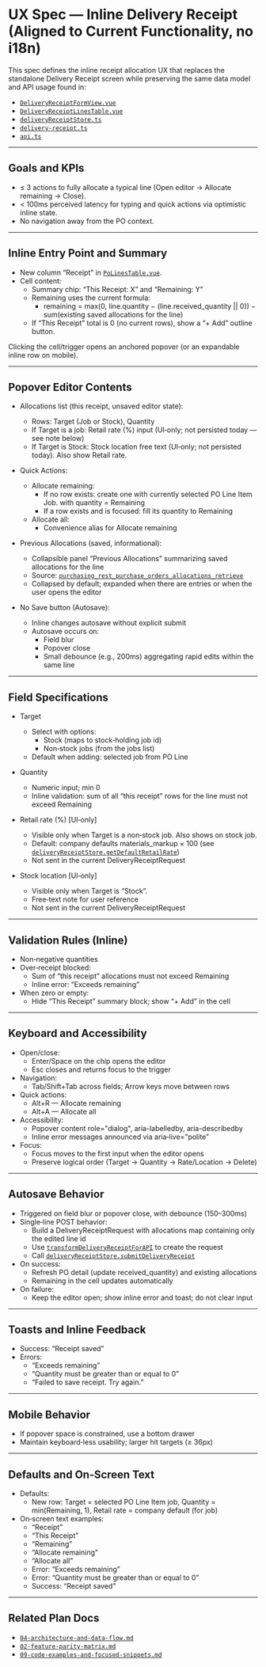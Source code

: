# UX Spec — Inline Delivery Receipt (Aligned to Current Functionality, no i18n)

This spec defines the inline receipt allocation UX that replaces the standalone Delivery Receipt screen while preserving the same data model and API usage found in:

- [`DeliveryReceiptFormView.vue`](src/views/purchasing/DeliveryReceiptFormView.vue:1)
- [`DeliveryReceiptLinesTable.vue`](src/components/purchasing/DeliveryReceiptLinesTable.vue:1)
- [`deliveryReceiptStore.ts`](src/stores/deliveryReceiptStore.ts:1)
- [`delivery-receipt.ts`](src/utils/delivery-receipt.ts:1)
- [`api.ts`](src/api/generated/api.ts:1555)

---

## Goals and KPIs

- ≤ 3 actions to fully allocate a typical line (Open editor → Allocate remaining → Close).
- < 100ms perceived latency for typing and quick actions via optimistic inline state.
- No navigation away from the PO context.

---

## Inline Entry Point and Summary

- New column “Receipt” in [`PoLinesTable.vue`](src/components/purchasing/PoLinesTable.vue:1).
- Cell content:
  - Summary chip: “This Receipt: X” and “Remaining: Y”
  - Remaining uses the current formula:
    - remaining = max(0, line.quantity − (line.received_quantity || 0)) − sum(existing saved allocations for the line)
  - If “This Receipt” total is 0 (no current rows), show a “+ Add” outline button.

Clicking the cell/trigger opens an anchored popover (or an expandable inline row on mobile).

---

## Popover Editor Contents

- Allocations list (this receipt, unsaved editor state):

  - Rows: Target (Job or Stock), Quantity
  - If Target is a job: Retail rate (%) input (UI‑only; not persisted today — see note below)
  - If Target is Stock: Stock location free text (UI‑only; not persisted today). Also show Retail rate.

- Quick Actions:

  - Allocate remaining:
    - If no row exists: create one with currently selected PO Line Item Job. with quantity = Remaining
    - If a row exists and is focused: fill its quantity to Remaining
  - Allocate all:
    - Convenience alias for Allocate remaining

- Previous Allocations (saved, informational):

  - Collapsible panel “Previous Allocations” summarizing saved allocations for the line
  - Source: [`purchasing_rest_purchase_orders_allocations_retrieve`](src/api/generated/api.ts:4618)
  - Collapsed by default; expanded when there are entries or when the user opens the editor

- No Save button (Autosave):
  - Inline changes autosave without explicit submit
  - Autosave occurs on:
    - Field blur
    - Popover close
    - Small debounce (e.g., 200ms) aggregating rapid edits within the same line

---

## Field Specifications

- Target

  - Select with options:
    - Stock (maps to stock‑holding job id)
    - Non‑stock jobs (from the jobs list)
  - Default when adding: selected job from PO Line

- Quantity

  - Numeric input; min 0
  - Inline validation: sum of all “this receipt” rows for the line must not exceed Remaining

- Retail rate (%) [UI‑only]

  - Visible only when Target is a non‑stock job. Also shows on stock job.
  - Default: company defaults materials_markup × 100 (see [`deliveryReceiptStore.getDefaultRetailRate`](src/stores/deliveryReceiptStore.ts:28))
  - Not sent in the current DeliveryReceiptRequest

- Stock location [UI‑only]
  - Visible only when Target is “Stock”.
  - Free‑text note for user reference
  - Not sent in the current DeliveryReceiptRequest

---

## Validation Rules (Inline)

- Non‑negative quantities
- Over‑receipt blocked:
  - Sum of “this receipt” allocations must not exceed Remaining
  - Inline error: “Exceeds remaining”
- When zero or empty:
  - Hide “This Receipt” summary block; show “+ Add” in the cell

---

## Keyboard and Accessibility

- Open/close:
  - Enter/Space on the chip opens the editor
  - Esc closes and returns focus to the trigger
- Navigation:
  - Tab/Shift+Tab across fields; Arrow keys move between rows
- Quick actions:
  - Alt+R — Allocate remaining
  - Alt+A — Allocate all
- Accessibility:
  - Popover content role="dialog", aria-labelledby, aria-describedby
  - Inline error messages announced via aria‑live="polite"
- Focus:
  - Focus moves to the first input when the editor opens
  - Preserve logical order (Target → Quantity → Rate/Location → Delete)

---

## Autosave Behavior

- Triggered on field blur or popover close, with debounce (150–300ms)
- Single‑line POST behavior:
  - Build a DeliveryReceiptRequest with allocations map containing only the edited line id
  - Use [`transformDeliveryReceiptForAPI`](src/utils/delivery-receipt.ts:22) to create the request
  - Call [`deliveryReceiptStore.submitDeliveryReceipt`](src/stores/deliveryReceiptStore.ts:96)
- On success:
  - Refresh PO detail (update received_quantity) and existing allocations
  - Remaining in the cell updates automatically
- On failure:
  - Keep the editor open; show inline error and toast; do not clear input

---

## Toasts and Inline Feedback

- Success: “Receipt saved”
- Errors:
  - “Exceeds remaining”
  - “Quantity must be greater than or equal to 0”
  - “Failed to save receipt. Try again.”

---

## Mobile Behavior

- If popover space is constrained, use a bottom drawer
- Maintain keyboard‑less usability; larger hit targets (≥ 36px)

---

## Defaults and On‑Screen Text

- Defaults:
  - New row: Target = selected PO Line Item job, Quantity = min(Remaining, 1), Retail rate = company default (for job)
- On‑screen text examples:
  - “Receipt”
  - “This Receipt”
  - “Remaining”
  - “Allocate remaining”
  - “Allocate all”
  - Error: “Exceeds remaining”
  - Error: “Quantity must be greater than or equal to 0”
  - Success: “Receipt saved”

---

## Related Plan Docs

- [`04-architecture-and-data-flow.md`](./04-architecture-and-data-flow.md)
- [`02-feature-parity-matrix.md`](./02-feature-parity-matrix.md)
- [`09-code-examples-and-focused-snippets.md`](./09-code-examples-and-focused-snippets.md)
